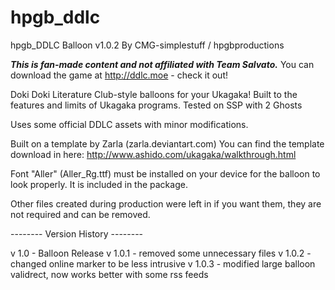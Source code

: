 # hpgb_ddlc
hpgb_DDLC Balloon v1.0.2
By CMG-simplestuff / hpgbproductions

***This is fan-made content and not affiliated with Team Salvato.***
You can download the game at http://ddlc.moe - check it out!

Doki Doki Literature Club-style balloons for your Ukagaka!
Built to the features and limits of Ukagaka programs.
Tested on SSP with 2 Ghosts

Uses some official DDLC assets with minor modifications.

Built on a template by Zarla (zarla.deviantart.com)
You can find the template download in here: http://www.ashido.com/ukagaka/walkthrough.html

Font "Aller" (Aller_Rg.ttf) must be installed on your device for the balloon to look properly.
It is included in the package.

Other files created during production were left in if you want them, they are not required and can be removed.

-------- Version History --------

v 1.0   - Balloon Release    v 1.0.1 - removed some unnecessary files    v 1.0.2 - changed online marker to be less intrusive    v 1.0.3 - modified large balloon validrect, now works better with some rss feeds
